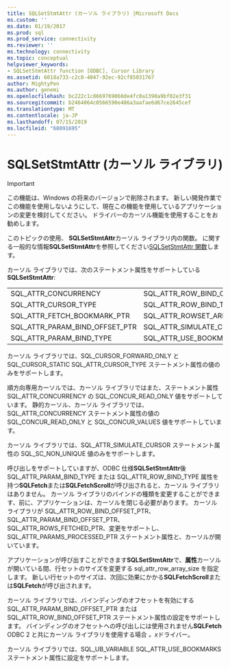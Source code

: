 ```yaml
---
title: SQLSetStmtAttr (カーソル ライブラリ) |Microsoft Docs
ms.custom: ''
ms.date: 01/19/2017
ms.prod: sql
ms.prod_service: connectivity
ms.reviewer: ''
ms.technology: connectivity
ms.topic: conceptual
helpviewer_keywords:
- SQLSetStmtAttr function [ODBC], Cursor Library
ms.assetid: 6018a733-c2c8-4047-92ec-92cf85031767
author: MightyPen
ms.author: genemi
ms.openlocfilehash: bc222c1c8669769060de4fc0a1390a9bf02e3f31
ms.sourcegitcommit: b2464064c0566590e486a3aafae6d67ce2645cef
ms.translationtype: MT
ms.contentlocale: ja-JP
ms.lasthandoff: 07/15/2019
ms.locfileid: "68091695"
---
```

# <a name="sqlsetstmtattr-cursor-library"></a>SQLSetStmtAttr (カーソル ライブラリ)
> [!IMPORTANT]  
>  この機能は、Windows の将来のバージョンで削除されます。 新しい開発作業でこの機能を使用しないようにして、現在この機能を使用しているアプリケーションの変更を検討してください。 ドライバーのカーソル機能を使用することをお勧めします。  
  
 このトピックの使用、 **SQLSetStmtAttr**カーソル ライブラリ内の関数。 に関する一般的な情報**SQLSetStmtAttr**を参照してください[SQLSetStmtAttr 関数](../../../odbc/reference/syntax/sqlsetstmtattr-function.md)します。  
  
 カーソル ライブラリでは、次のステートメント属性をサポートしている**SQLSetStmtAttr**:  
  
|||  
|-|-|  
|SQL_ATTR_CONCURRENCY|SQL_ATTR_ROW_BIND_OFFSET_PTR|  
|SQL_ATTR_CURSOR_TYPE|SQL_ATTR_ROW_BIND_TYPE|  
|SQL_ATTR_FETCH_BOOKMARK_PTR|SQL_ATTR_ROWSET_ARRAY_SIZE|  
|SQL_ATTR_PARAM_BIND_OFFSET_PTR|SQL_ATTR_SIMULATE_CURSOR|  
|SQL_ATTR_PARAM_BIND_TYPE|SQL_ATTR_USE_BOOKMARKS|  
  
 カーソル ライブラリでは、SQL_CURSOR_FORWARD_ONLY と SQL_CURSOR_STATIC SQL_ATTR_CURSOR_TYPE ステートメント属性の値のみをサポートします。  
  
 順方向専用カーソルでは、カーソル ライブラリではまた、ステートメント属性 SQL_ATTR_CONCURRENCY の SQL_CONCUR_READ_ONLY 値をサポートしています。 静的カーソル、カーソル ライブラリでは、SQL_ATTR_CONCURRENCY ステートメント属性の値の SQL_CONCUR_READ_ONLY と SQL_CONCUR_VALUES 値をサポートしています。  
  
 カーソル ライブラリでは、SQL_ATTR_SIMULATE_CURSOR ステートメント属性の SQL_SC_NON_UNIQUE 値のみをサポートします。  
  
 呼び出しをサポートしていますが、ODBC 仕様**SQLSetStmtAttr**後 SQL_ATTR_PARAM_BIND_TYPE または SQL_ATTR_ROW_BIND_TYPE 属性を持つ**SQLFetch**または**SQLFetchScroll**が呼び出されると、カーソル ライブラリはありません。 カーソル ライブラリのバインドの種類を変更することができます、前に、アプリケーションは、カーソルを閉じる必要があります。 カーソル ライブラリが SQL_ATTR_ROW_BIND_OFFSET_PTR、SQL_ATTR_PARAM_BIND_OFFSET_PTR、SQL_ATTR_ROWS_FETCHED_PTR、変更をサポートし、SQL_ATTR_PARAMS_PROCESSED_PTR ステートメント属性と、カーソルが開いています。  
  
 アプリケーションが呼び出すことができます**SQLSetStmtAttr**で、**属性**カーソルが開いている間、行セットのサイズを変更する sql_attr_row_array_size を指定します。 新しい行セットのサイズは、次回に効果にかかる**SQLFetchScroll**または**SQLFetch**が呼び出されます。  
  
 カーソル ライブラリでは、バインディングのオフセットを有効にする SQL_ATTR_PARAM_BIND_OFFSET_PTR または SQL_ATTR_ROW_BIND_OFFSET_PTR ステートメント属性の設定をサポートします。 バインディングのオフセットへの呼び出しには使用されません**SQLFetch** ODBC 2 と共にカーソル ライブラリを使用する場合 *。x*ドライバー。  
  
 カーソル ライブラリでは、SQL_UB_VARIABLE SQL_ATTR_USE_BOOKMARKS ステートメント属性に設定をサポートします。
